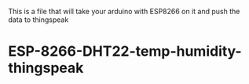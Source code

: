 This is a file that will take your arduino with ESP8266 on it and push the data to thingspeak
# ESP-8266-DHT22-temp-humidity-thingspeak
